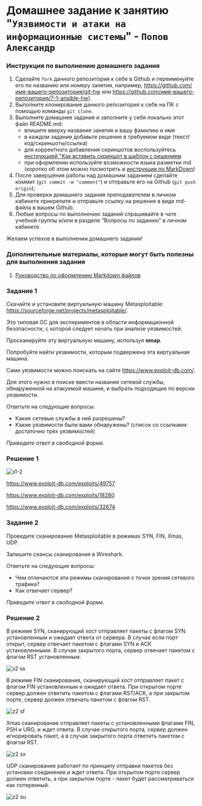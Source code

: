 # Домашнее задание к занятию "`Уязвимости и атаки на информационные системы`" - `Попов Александр`


### Инструкция по выполнению домашнего задания

   1. Сделайте `fork` данного репозитория к себе в Github и переименуйте его по названию или номеру занятия, например, https://github.com/имя-вашего-репозитория/git-hw или  https://github.com/имя-вашего-репозитория/7-1-ansible-hw).
   2. Выполните клонирование данного репозитория к себе на ПК с помощью команды `git clone`.
   3. Выполните домашнее задание и заполните у себя локально этот файл README.md:
      - впишите вверху название занятия и вашу фамилию и имя
      - в каждом задании добавьте решение в требуемом виде (текст/код/скриншоты/ссылка)
      - для корректного добавления скриншотов воспользуйтесь [инструкцией "Как вставить скриншот в шаблон с решением](https://github.com/netology-code/sys-pattern-homework/blob/main/screen-instruction.md)
      - при оформлении используйте возможности языка разметки md (коротко об этом можно посмотреть в [инструкции  по MarkDown](https://github.com/netology-code/sys-pattern-homework/blob/main/md-instruction.md))
   4. После завершения работы над домашним заданием сделайте коммит (`git commit -m "comment"`) и отправьте его на Github (`git push origin`);
   5. Для проверки домашнего задания преподавателем в личном кабинете прикрепите и отправьте ссылку на решение в виде md-файла в вашем Github.
   6. Любые вопросы по выполнению заданий спрашивайте в чате учебной группы и/или в разделе “Вопросы по заданию” в личном кабинете.
   
Желаем успехов в выполнении домашнего задания!
   
### Дополнительные материалы, которые могут быть полезны для выполнения задания

1. [Руководство по оформлению Markdown файлов](https://gist.github.com/Jekins/2bf2d0638163f1294637#Code)


### Задание 1

Скачайте и установите виртуальную машину Metasploitable: https://sourceforge.net/projects/metasploitable/.

Это типовая ОС для экспериментов в области информационной безопасности, с которой следует начать при анализе уязвимостей.

Просканируйте эту виртуальную машину, используя **nmap**.

Попробуйте найти уязвимости, которым подвержена эта виртуальная машина.

Сами уязвимости можно поискать на сайте https://www.exploit-db.com/.

Для этого нужно в поиске ввести название сетевой службы, обнаруженной на атакуемой машине, и выбрать подходящие по версии уязвимости.

Ответьте на следующие вопросы:

- Какие сетевые службы в ней разрешены?
- Какие уязвимости были вами обнаружены? (список со ссылками: достаточно трёх уязвимостей)
  
*Приведите ответ в свободной форме.*  


### Решение 1


![з1-2](https://github.com/user-attachments/assets/87fcf7db-2898-4277-bc1e-a9d67ac57f52)




https://www.exploit-db.com/exploits/49757 

https://www.exploit-db.com/exploits/18280

https://www.exploit-db.com/exploits/32674




### Задание 2

Проведите сканирование Metasploitable в режимах SYN, FIN, Xmas, UDP.

Запишите сеансы сканирования в Wireshark.

Ответьте на следующие вопросы:

- Чем отличаются эти режимы сканирования с точки зрения сетевого трафика?
- Как отвечает сервер?

*Приведите ответ в свободной форме.*


### Решение 2

В режиме SYN, сканирующий хост отправляет пакеты с флагом SYN установленным и ожидает ответа от сервера.
В случае если порт открыт, сервер отвечает пакетом с флагами SYN и ACK установленными. 
В случае закрытого порта, сервер отвечает пакетом с флагом RST установленным.

![з2 ss](https://github.com/user-attachments/assets/5f2ebe36-bf2d-4b8f-8b4d-4819d99b6ec9)

В режиме FIN сканирования, сканирующий хост отправляет пакет с флагом FIN установленным и ожидает ответа. 
При открытом порте сервер должен ответить пакетом с флагами RST/ACK, а при закрытом порте, 
сервер должен отвечать пакетом с флагом RST.

![z2 sf](https://github.com/user-attachments/assets/9593b0e6-497c-4520-9b16-f5f94b9c6c14)

Xmas сканирование отправляет пакеты с установленными флагами FIN, PSH и URG, и ждет ответа.
В случае открытого порта, сервер должен игнорировать пакет, а в случае закрытого порта ответить пакетом с флагом RST.

![z2 sx](https://github.com/user-attachments/assets/eeca41b5-d914-4c9c-bb17-f80ef2410587)

UDP сканирование работает по принципу отправки пакетов без установки соединения и ждет ответа. 
При открытом порте сервер должен ответить, а при закрытом порте - пакет будет рассматриваться как потерянный.

![z2 su](https://github.com/user-attachments/assets/6c38ac39-2362-44b4-8a69-99c1e34c6493)








